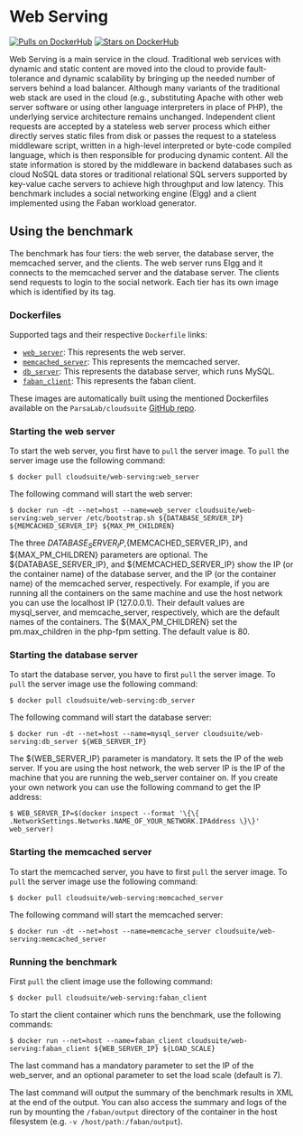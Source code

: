 # Web Serving

[![Pulls on DockerHub][dhpulls]][dhrepo]
[![Stars on DockerHub][dhstars]][dhrepo]

Web Serving is a main service in the cloud. Traditional web services with dynamic and static content are moved into the cloud to provide fault-tolerance and dynamic scalability by bringing up the needed number of servers behind a load balancer. Although many variants of the traditional web stack are used in the cloud (e.g., substituting Apache with other web server software or using other language interpreters in place of PHP), the underlying service architecture remains unchanged. Independent client requests are accepted by a stateless web server process which either directly serves static files from disk or passes the request to a stateless middleware script, written in a high-level interpreted or byte-code compiled language, which is then responsible for producing dynamic content. All the state information is stored by the middleware in backend databases such as cloud NoSQL data stores or traditional relational SQL servers supported by key-value cache servers to achieve high throughput and low latency. This benchmark includes a social networking engine (Elgg) and a client implemented using the Faban workload generator.

## Using the benchmark ##
The benchmark has four tiers: the web server, the database server, the memcached server, and the clients. The web server runs Elgg and it connects to the memcached server and the database server. The clients send requests to login to the social network. Each tier has its own image which is identified by its tag.

### Dockerfiles ###

Supported tags and their respective `Dockerfile` links:

 - [`web_server`][webserverdocker]: This represents the web server.
 - [`memcached_server`][memcacheserverdocker]: This represents the memcached server.
 - [`db_server`][mysqlserverdocker]: This represents the database server, which runs MySQL.
 - [`faban_client`][clientdocker]: This represents the faban client.

These images are automatically built using the mentioned Dockerfiles available on the `ParsaLab/cloudsuite` [GitHub repo][repo].

### Starting the web server ####
To start the web server, you first have to `pull` the server image. To `pull` the server image use the following command:

    $ docker pull cloudsuite/web-serving:web_server

The following command will start the web server:

    $ docker run -dt --net=host --name=web_server cloudsuite/web-serving:web_server /etc/bootstrap.sh ${DATABASE_SERVER_IP} ${MEMCACHED_SERVER_IP} ${MAX_PM_CHILDREN}

The three ${DATABASE_SERVER_IP},${MEMCACHED_SERVER_IP}, and ${MAX_PM_CHILDREN} parameters are optional. The ${DATABASE_SERVER_IP}, and ${MEMCACHED_SERVER_IP} show the IP (or the container name) of the database server, and the IP (or the container name) of the memcached server, respectively. For example, if you are running all the containers on the same machine and use the host network you can use the localhost IP (127.0.0.1). Their default values are mysql_server, and memcache_server, respectively, which are the default names of the containers. 
The ${MAX_PM_CHILDREN} set the pm.max_children in the php-fpm setting. The default value is 80. 


### Starting the database server ####
To start the database server, you have to first `pull` the server image. To `pull` the server image use the following command:

    $ docker pull cloudsuite/web-serving:db_server

The following command will start the database server:

    $ docker run -dt --net=host --name=mysql_server cloudsuite/web-serving:db_server ${WEB_SERVER_IP}

The ${WEB_SERVER_IP}  parameter is mandatory. It sets the IP of the web server. If you are using the host network, the web server IP is the IP of the machine that you are running the web_server container on. If you create your own network you can use the following command to get the IP address:

    $ WEB_SERVER_IP=$(docker inspect --format '\{\{ .NetworkSettings.Networks.NAME_OF_YOUR_NETWORK.IPAddress \}\}' web_server)

### Starting the memcached server ####
To start the memcached server, you have to first `pull` the server image. To `pull` the server image use the following command:

    $ docker pull cloudsuite/web-serving:memcached_server

The following command will start the memcached server:

    $ docker run -dt --net=host --name=memcache_server cloudsuite/web-serving:memcached_server

###  Running the benchmark ###

First `pull` the client image use the following command:

    $ docker pull cloudsuite/web-serving:faban_client

To start the client container which runs the benchmark, use the following commands:

    $ docker run --net=host --name=faban_client cloudsuite/web-serving:faban_client ${WEB_SERVER_IP} ${LOAD_SCALE}

The last command has a mandatory parameter to set the IP of the web_server, and an optional parameter to set the load scale (default is 7).

The last command will output the summary of the benchmark results in XML at the end of the output. You can also access the summary and logs of the run by mounting the `/faban/output` directory of the container in the host filesystem (e.g. `-v /host/path:/faban/output`).

  [webserverdocker]: https://github.com/ParsaLab/cloudsuite/blob/master/benchmarks/web-serving/web_server/Dockerfile "WebServer Dockerfile"
  [memcacheserverdocker]: https://github.com/ParsaLab/cloudsuite/blob/master/benchmarks/web-serving/memcached_server/Dockerfile "MemcacheServer Dockerfile"
  [mysqlserverdocker]: https://github.com/ParsaLab/cloudsuite/blob/master/benchmarks/web-serving/db_server/Dockerfile "MysqlServer Dockerfile"
  [clientdocker]: https://github.com/ParsaLab/cloudsuite/blob/master/benchmarks/web-serving/faban_client/Dockerfile "Client Dockerfile"

  [repo]: https://github.com/ParsaLab/cloudsuite/tree/master/benchmarks/web-serving "GitHub Repo"
  [dhrepo]: https://hub.docker.com/r/cloudsuite/web-serving/ "DockerHub Page"
  [dhpulls]: https://img.shields.io/docker/pulls/cloudsuite/web-serving.svg "Go to DockerHub Page"
  [dhstars]: https://img.shields.io/docker/stars/cloudsuite/web-serving.svg "Go to DockerHub Page"
